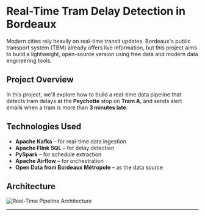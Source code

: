 # Real-Time Tram Delay Detection in Bordeaux

Modern cities rely heavily on real-time transit updates. Bordeaux's public transport system (TBM) already offers live information, but this project aims to build a lightweight, open-source version using free data and modern data engineering tools.

## Project Overview

In this project, we'll explore how to build a real-time data pipeline that detects tram delays at the **Peychotte** stop on **Tram A**, and sends alert emails when a tram is more than **3 minutes late**.

## Technologies Used

- **Apache Kafka** – for real-time data ingestion  
- **Apache Flink SQL** – for delay detection  
- **PySpark** – for schedule extraction  
- **Apache Airflow** – for orchestration  
- **Open Data from Bordeaux Métropole** – as the data source

## Architecture

![Real-Time Pipeline Architecture](tram-a-delay-detection/screenshots/Architecture.jpeg)

---
